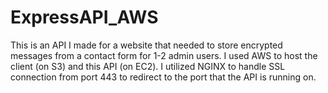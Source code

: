 # ExpressAPI_AWS


This is an API I made for a website that needed to store encrypted messages from a contact form
for 1-2 admin users. I used AWS to host the client (on S3) and this API (on EC2). I utilized NGINX
to handle SSL connection from port 443 to redirect to the port that the API is running on.
